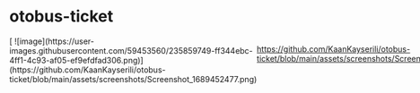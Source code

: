 ﻿# otobus-ticket
<div style="display:flex; flex-direction:row;">[
  ![image](https://user-images.githubusercontent.com/59453560/235859749-ff344ebc-4ff1-4c93-af05-ef9efdfad306.png)](https://github.com/KaanKayserili/otobus-ticket/blob/main/assets/screenshots/Screenshot_1689452477.png)

  https://github.com/KaanKayserili/otobus-ticket/blob/main/assets/screenshots/Screenshot_1689452782.png
  
</div>
